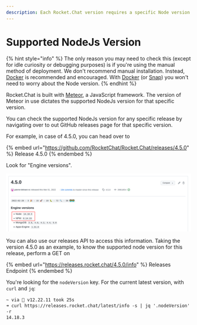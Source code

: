 ```yaml
---
description: Each Rocket.Chat version requires a specific Node version for it to work
---
```


# Supported NodeJs Version

{% hint style="info" %}
The only reason you may need to check this (except for idle curiosity or debugging purposes) is if you're using the manual method of deployment. We don't recommend manual installation. Instead, [Docker](../../../deploy/prepare-for-your-deployment/docker-and-docker-compose.md) is recommended and encouraged. With [Docker](../../../deploy/prepare-for-your-deployment/docker-and-docker-compose.md) (or [Snap](../../../deploy/prepare-for-your-deployment/rapid-deployment-methods/snaps/)) you won't need to worry about the Node version.
{% endhint %}

Rocket.Chat is built with [Meteor](https://meteor.com), a JavaScript framework. The version of Meteor in use dictates the supported NodeJs version for that specific version.

You can check the supported NodeJs version for any specific release by navigating over to out GitHub releases page for that specific version.

For example, in case of 4.5.0, you can head over to

{% embed url="https://github.com/RocketChat/Rocket.Chat/releases/4.5.0" %}
Release 4.5.0
{% endembed %}

Look for "Engine versions".

![Supported NodeJs Version](<../../../.gitbook/assets/image (1141).png>)

You can also use our releases API to access this information. Taking the version 4.5.0 as an example, to know the supported node version for this release, perform a GET on

{% embed url="https://releases.rocket.chat/4.5.0/info" %}
Releases Endpoint
{% endembed %}

You're looking for the `nodeVersion` key. For the current latest version, with `curl` and `jq`:

```
~ via  v12.22.11 took 25s
➜ curl https://releases.rocket.chat/latest/info -s | jq '.nodeVersion' -r
14.18.3
```
